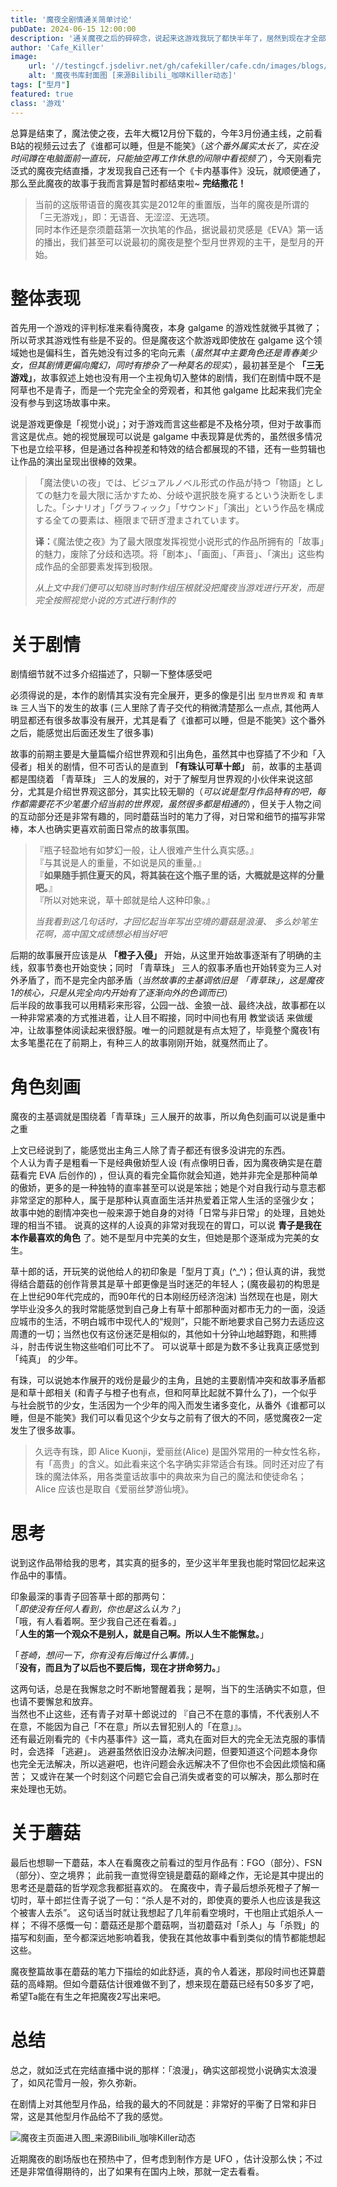 ```yaml
---
title: '魔夜全剧情通关简单讨论'
pubDate: 2024-06-15 12:00:00
description: '通关魔夜之后的碎碎念，说起来这游戏我玩了都快半年了，居然到现在才全部通关，不过故事确实精彩，是一款在我心中可以排前五的GalGame'
author: 'Cafe_Killer'
image:
    url: '//testingcf.jsdelivr.net/gh/cafekiller/cafe.cdn/images/blogs/game2406152.jpg'
    alt: '魔夜书库封面图 [来源Bilibili_咖啡Killer动态]'
tags: ["型月"]
featured: true
class: '游戏'
---
```


<!-- # 魔夜全剧情通关简单讨论 -->

总算是结束了，魔法使之夜，去年大概12月份下载的，今年3月份通主线，之前看B站的视频云过去了《谁都可以睡，但是不能笑》（*这个番外属实太长了，实在没时间蹲在电脑面前一直玩，只能抽空再工作休息的间隙中看视频了*），今天刚看完泛式的魔夜完结直播，才发现我自己还有一个《卡内基事件》没玩，就顺便通了，那么至此魔夜的故事于我而言算是暂时都结束啦~ __完结撒花！__

> 当前的这版带语音的魔夜其实是2012年的重置版，当年的魔夜是所谓的「三无游戏」，即：无语音、无涩涩、无选项。  
> 同时本作还是奈须蘑菇第一次执笔的作品，据说最初灵感是《EVA》第一话的播出，我们甚至可以说最初的魔夜是整个型月世界观的主干，是型月的开始。

# 整体表现

首先用一个游戏的评判标准来看待魔夜，本身 galgame 的游戏性就微乎其微了；所以苛求其游戏性有些是不妥的。但是魔夜这个款游戏即使放在 galgame 这个领域她也是偏科生，首先她没有过多的宅向元素（*虽然其中主要角色还是青春美少女，但其剧情更偏向魔幻，同时有掺杂了一种莫名的现实*），最初甚至是个 **「三无游戏」**，故事叙述上她也没有用一个主视角切入整体的剧情，我们在剧情中既不是阿草也不是青子，而是一个完完全全的旁观者，和其他 galgame 比起来我们完全没有参与到这场故事中来。

说是游戏更像是「视觉小说」；对于游戏而言这些都是不及格分项，但对于故事而言这是优点。她的视觉展现可以说是 galgame 中表现算是优秀的，虽然很多情况下也是立绘平移，但是通过各种视差和特效的结合都展现的不错，还有一些剪辑也让作品的演出呈现出很棒的效果。

> 「魔法使いの夜」では、ビジュアルノベル形式の作品が持つ「物語」としての魅力を最大限に活かすため、分岐や選択肢を廃するという決断をしました。「シナリオ」「グラフィック」「サウンド」「演出」という作品を構成する全ての要素は、極限まで研ぎ澄まされています。  
>   
> **译：**《魔法使之夜》为了最大限度发挥视觉小说形式的作品所拥有的「故事」的魅力，废除了分歧和选项。将「剧本」、「画面」、「声音」、「演出」这些构成作品的全部要素发挥到极限。  
>
> *从上文中我们便可以知晓当时制作组压根就没把魔夜当游戏进行开发，而是完全按照视觉小说的方式进行制作的*

# 关于剧情

<small-text>剧情细节就不过多介绍描述了，只聊一下整体感受吧</small-text>

必须得说的是，本作的剧情其实没有完全展开，更多的像是引出 `型月世界观` 和 `青草珠` 三人当下的发生的故事 (三人里除了青子交代的稍微清楚那么一点点, 其他两人明显都还有很多故事没有展开，尤其是看了《谁都可以睡，但是不能笑》这个番外之后，能感觉出后面还发生了很多事)

故事的前期主要是大量篇幅介绍世界观和引出角色，虽然其中也穿插了不少和「入侵者」相关的剧情，但不可否认的是直到 **「有珠认可草十郎」** 前，故事的主基调都是围绕着 「青草珠」 三人的发展的，对于了解型月世界观的小伙伴来说这部分，尤其是介绍世界观这部分，其实比较无聊的（*可以说是型月作品特有的吧，每作都需要花不少笔墨介绍当前的世界观，虽然很多都是相通的*），但关于人物之间的互动部分还是非常有趣的，同时蘑菇当时的笔力了得，对日常和细节的描写非常棒，本人也确实更喜欢前面日常点的故事氛围。

> 『瓶子轻盈地有如梦幻一般，让人很难产生什么真实感。』  
> 『与其说是人的重量，不如说是风的重量。』  
> 『**如果随手抓住夏天的风，将其装在这个瓶子里的话，大概就是这样的分量吧。**』  
> 『所以对她来说，草十郎就是给人这种印象。』 
>
> *当我看到这几句话时，才回忆起当年写出空境的蘑菇是浪漫、 多么妙笔生花啊，高中国文成绩想必相当好吧*

后期的故事展开应该是从 **「橙子入侵」** 开始，从这里开始故事逐渐有了明确的主线，叙事节奏也开始变快；同时 「青草珠」 三人的叙事矛盾也开始转变为三人对外矛盾了，而不是完全内部矛盾（*当然故事的主基调依旧是 「青草珠」，这是魔夜1的核心，只是从完全向内开始有了逐渐向外的色调而已*）  
后半段的故事我可以用精彩来形容，公园一战、金狼一战、最终决战，故事都在以一种非常紧凑的方式推进着，让人目不暇接，同时中间也有用 教堂谈话 来做缓冲，让故事整体阅读起来很舒服。唯一的问题就是有点太短了，毕竟整个魔夜1有太多笔墨花在了前期上，有种三人的故事刚刚开始，就戛然而止了。

# 角色刻画

<small-text>魔夜的主基调就是围绕着「青草珠」三人展开的故事，所以角色刻画可以说是重中之重</small-text>

上文已经说到了，能感觉出主角三人除了青子都还有很多没讲完的东西。  
个人认为青子是粗看一下是经典傲娇型人设 <small-text>(有点像明日香，因为魔夜确实是在蘑菇看完 EVA 后创作的)</small-text> ，但认真的看完全篇你就会知道，她并非完全是那种简单的傲娇，更多的是一种独特的直率甚至可以说是笨拙；她是个对自我行动与意志都非常坚定的那种人，属于是那种认真直面生活并热爱着正常人生活的坚强少女；  
故事中她的剧情冲突也一般来源于她自身的对待「日常与非日常」的处理，且她处理的相当不错。
说真的这样的人设真的非常对我现在的胃口，可以说 __青子是我在本作最喜欢的角色__ 了。她不是型月中完美的女生，但她是那个逐渐成为完美的女生。

草十郎的话，开玩笑的说他给人的初印象是「型月丁真」(^_^)；但认真的讲，我觉得结合蘑菇的创作背景其是草十郎更像是当时迷茫的年轻人；<small-text>(魔夜最初的构思是在上世纪90年代完成的，而90年代的日本刚经历经济泡沫)</small-text>
当然现在也是，刚大学毕业没多久的我时常能感觉到自己身上有草十郎那种面对都市无力的一面，没适应城市的生活，不明白城市中现代人的“规则”，只能不断地要求自己努力去适应这周遭的一切；当然也仅有这份迷茫是相似的，其他如十分钟山地越野跑，和熊搏斗，肘击传说生物这些咱们可比不了。
可以说草十郎是为数不多让我真正感觉到 「纯真」 的少年。

有珠，可以说她本作展开的戏份是最少的主角，且她的主要剧情冲突和故事矛盾都是和草十郎相关 <small-text>(和青子与橙子也有点，但和阿草比起就不算什么了)</small-text>，一个似乎与社会脱节的少女，生活因为一个少年的闯入而发生诸多变化，从番外《谁都可以睡，但是不能笑》我们可以看见这个少女与之前有了很大的不同，感觉魔夜2一定发生了很多故事。

> 久远寺有珠，即 Alice Kuonji，爱丽丝(Alice) 是国外常用的一种女性名称，有「高贵」的含义。如此看来这个名字确实非常适合有珠。同时还对应了有珠的魔法体系，用各类童话故事中的典故来为自己的魔法和使徒命名；Alice 应该也是取自《爱丽丝梦游仙境》。

# 思考

说到这作品带给我的思考，其实真的挺多的，至少这半年里我也能时常回忆起来这作品中的事情。

印象最深的事青子回答草十郎的那两句：  
「*即使没有任何人看到，你也是这么认为？*」  
「哦，有人看着啊。至少我自己还在看着。」  
「**人生的第一个观众不是别人，就是自己啊。所以人生不能懈怠。**」

「*苍崎，想问一下，你有没有后悔过什么事情。*」  
「**没有，而且为了以后也不要后悔，现在才拼命努力。**」  

这两句话，总是在我懈怠之时不断地警醒着我；是啊，当下的生活确实不如意，但也请不要懈怠和放弃。  
当然也不止这些，还有青子对草十郎说过的 『自己不在意的事情，不代表别人不在意，不能因为自己「不在意」所以去冒犯别人的「在意」』。  
还有最近刚看完的《卡内基事件》这一篇，鸢丸在面对巨大的完全无法克服的事情时，会选择 「逃避」。
逃避虽然依旧没办法解决问题，但要知道这个问题本身你也完全无法解决，所以逃避吧，也许问题会永远解决不了但你也不会因此烦恼和痛苦；
又或许在某一个时刻这个问题它会自己消失或者变的可以解决，那么那时在来处理也无妨。

# 关于蘑菇

最后也想聊一下蘑菇，本人在看魔夜之前看过的型月作品有：FGO（部分）、FSN（部分）、空之境界；
此前我一直觉得空镜是蘑菇的巅峰之作，无论是其中提出的思考还是蘑菇的哲学观念我都挺喜欢的。
在魔夜中，青子最后想杀死橙子了解一切时，草十郎拦住青子说了一句：“杀人是不对的，即使真的要杀人也应该是我这个被害人去杀”。
这句话当时就让我想起了几年前看空境时，干也阻止式姐杀人一样；
不得不感慨一句：蘑菇还是那个蘑菇啊，当初蘑菇对「杀人」与「杀戮」的描写和刻画，至今都深远地影响着我，使我在其他故事中看到类似的情节都能想起这些。

魔夜整篇故事在蘑菇的笔力下描绘的如此舒适，真的令人着迷，那段时间也还算蘑菇的高峰期。但如今蘑菇估计很难做不到了，想来现在蘑菇已经有50多岁了吧，希望Ta能在有生之年把魔夜2写出来吧。

# 总结

总之，就如泛式在完结直播中说的那样：「浪漫」，确实这部视觉小说确实太浪漫了，如风花雪月一般，弥久弥新。 

在剧情上对其他型月作品，给我的最大的不同就是：非常好的平衡了日常和非日常，这是其他型月作品给不了我的感觉。

![魔夜主页面进入图_来源Bilibili_咖啡Killer动态](//testingcf.jsdelivr.net/gh/cafekiller/cafe.cdn/images/blogs/game2406151.jpg)

近期魔夜的剧场版也在预热中了，但考虑到制作方是 UFO ，估计没那么快；不过还是非常值得期待的，出了如果有在国内上映，那就一定去看看。